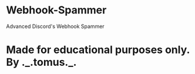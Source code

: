 # Webhook-Spammer
Advanced Discord's Webhook Spammer

# Made for educational purposes only. By .\_.tomus.\_.
